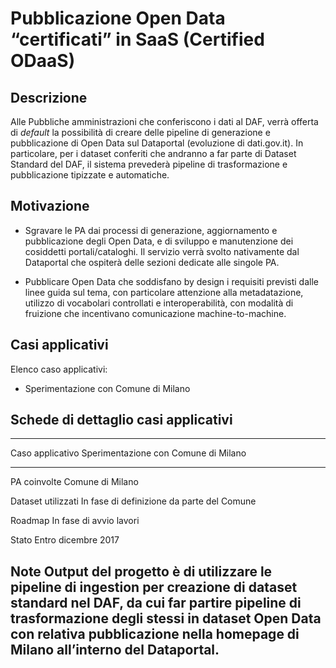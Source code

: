 # Pubblicazione Open Data “certificati” in SaaS (Certified ODaaS)


## Descrizione 
Alle Pubbliche amministrazioni che conferiscono i dati al DAF, verrà offerta di *default* la possibilità di creare delle pipeline di generazione e pubblicazione di Open Data sul Dataportal (evoluzione di dati.gov.it). In particolare, per i dataset conferiti che andranno a far parte di Dataset Standard del DAF, il sistema prevederà pipeline di trasformazione e pubblicazione tipizzate e automatiche.

## Motivazione

- Sgravare le PA dai processi di generazione, aggiornamento e pubblicazione degli Open Data, e di sviluppo e manutenzione dei cosiddetti portali/cataloghi. Il servizio verrà svolto nativamente dal Dataportal che ospiterà delle sezioni dedicate alle singole PA.

- Pubblicare Open Data che soddisfano by design i requisiti previsti dalle linee guida sul tema, con particolare attenzione alla metadatazione, utilizzo di vocabolari controllati e interoperabilità, con modalità di fruizione che incentivano comunicazione machine-to-machine.

## Casi applicativi

Elenco caso applicativi:

- Sperimentazione con Comune di Milano


## Schede di dettaglio casi applicativi

---------------------------------------------------------------------------------
Caso applicativo    Sperimentazione con Comune di Milano
------------------- -------------------------------------------------------------
PA coinvolte        Comune di Milano

Dataset utilizzati  In fase di definizione da parte del Comune

Roadmap             In fase di avvio lavori

Stato               Entro dicembre 2017

Note                Output del progetto è di utilizzare le pipeline di
                    ingestion per creazione di dataset standard nel DAF, da cui
                    far partire pipeline di trasformazione degli stessi in
                    dataset Open Data con relativa pubblicazione nella homepage
                    di Milano all’interno del Dataportal.  
---------------------------------------------------------------------------------
